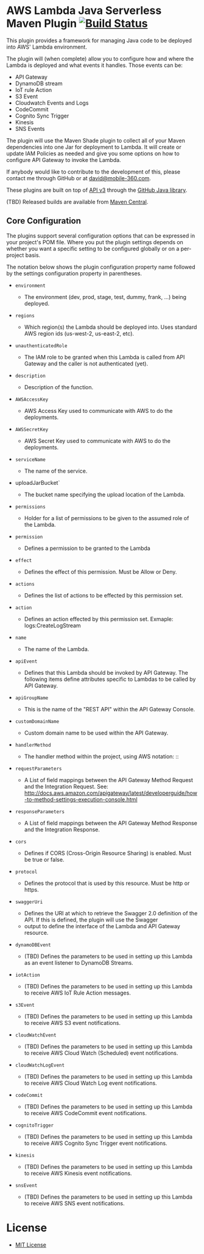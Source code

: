 # AWS Lambda Java Serverless Maven Plugin [![Build Status](https://travis-ci.org/github/maven-plugins.svg)](https://travis-ci.org/github/maven-plugins)

This plugin provides a framework for managing Java code to be deployed into AWS' Lambda environment.

The plugin will (when complete) allow you to configure how and where the Lambda is deployed and what events it handles.  Those events
can be:
* API Gateway
* DynamoDB stream
* IoT rule Action
* S3 Event
* Cloudwatch Events and Logs
* CodeCommit
* Cognito Sync Trigger
* Kinesis
* SNS Events

The plugin will use the Maven Shade plugin to collect all of your Maven dependencies into one Jar for deployment to Lambda.
It will create or update IAM Policies as needed and give you some options on how to configure API Gateway to invoke the Lambda.

If anybody would like to contribute to the development of this, please contact me through GitHub or at david@mobile-360.com.

These plugins are built on top of [API v3](http://developer.github.com/) through the
[GitHub Java library](https://github.com/eclipse/egit-github/tree/master/org.eclipse.egit.github.core).

(TBD) Released builds are available from [Maven Central](http://search.maven.org/#search%7Cga%7C1%7Ccom.mcdaniel.serverless).

## Core Configuration

The plugins support several configuration options that can be expressed
in your project's POM file. Where you put the
plugin settings depends on whether you want a specific setting to be configured
globally or on a per-project basis.

The notation below shows the plugin configuration property name followed
by the settings configuration property in parentheses.

 * `environment`
 	* The environment (dev, prod, stage, test, dummy, frank, ...) being deployed.
 * `regions`
 	* Which region(s) the Lambda should be deployed into.  Uses standard AWS region ids (us-west-2, us-east-2, etc).
 * `unauthenticatedRole`
 	* The IAM role to be granted when this Lambda is called from API Gateway and the caller is not authenticated (yet).
 * `description`
 	* Description of the function.
 * `AWSAccessKey`
 	* AWS Access Key used to communicate with AWS to do the deployments.
 * `AWSSecretKey`
 	* AWS Secret Key used to communicate with AWS to do the deployments.
 * `serviceName`
 	* The name of the service.
 * uploadJarBucket`
 	* The bucket name specifying the upload location of the Lambda.
 * `permissions`
 	* Holder for a list of permissions to be given to the assumed role of the Lambda.
 * `permission`
 	* Defines a permission to be granted to the Lambda
 * `effect`
 	* Defines the effect of this permission.  Must be Allow or Deny.
 * `actions`
 	* Defines the list of actions to be effected by this permission set.
 * `action`
 	* Defines an action effected by this permission set.  Exmaple: logs:CreateLogStream
* `name`
	* The name of the Lambda.
* `apiEvent`
	* Defines that this Lambda should be invoked by API Gateway.  The following items define attributes specific to Lambdas to be called by API Gateway.
* `apiGroupName`
	* This is the name of the "REST API" within the API Gateway Console.
 * `customDomainName`
 	* Custom domain name to be used within the API Gateway.
 * `handlerMethod`
 	* The handler method within the project, using AWS notation: <fully-qualified-package-name>::<name-of-java-method>
* `requestParameters`
	* A List of field mappings between the API Gateway Method Request and the Integration Request.  See: http://docs.aws.amazon.com/apigateway/latest/developerguide/how-to-method-settings-execution-console.html
* `responseParameters`
	* A List of field mappings between the API Gateway Method Response and the Integration Response.
* `cors`
	* Defines if CORS (Cross-Origin Resource Sharing) is enabled.  Must be true or false.
* `protocol`
	* Defines the protocol that is used by this resource.  Must be http or https.
* `swaggerUri`
	* Defines the URI at which to retrieve the Swagger 2.0 definition of the API.  If this is defined, the plugin will use the Swagger
	* output to define the interface of the Lambda and API Gateway resource.

* `dynamoDBEvent`
	* (TBD) Defines the parameters to be used in setting up this Lambda as an event listener to DynamoDB Streams.
* `iotAction`
	* (TBD) Defines the parameters to be used in setting up this Lambda to receive AWS IoT Rule Action messages.
* `s3Event`
	* (TBD) Defines the parameters to be used in setting up this Lambda to receive AWS S3 event notifications.
* `cloudWatchEvent`
	* (TBD) Defines the parameters to be used in setting up this Lambda to receive AWS Cloud Watch (Scheduled) event notifications.
* `cloudWatchLogEvent`
	* (TBD) Defines the parameters to be used in setting up this Lambda to receive AWS Cloud Watch Log event notifications.
* `codeCommit`
	* (TBD) Defines the parameters to be used in setting up this Lambda to receive AWS CodeCommit event notifications.
* `cognitoTrigger`
	* (TBD) Defines the parameters to be used in setting up this Lambda to receive AWS Cognito Sync Trigger event notifications.
* `kinesis`
	* (TBD) Defines the parameters to be used in setting up this Lambda to receive AWS Kinesis event notifications.
* `snsEvent`
	* (TBD) Defines the parameters to be used in setting up this Lambda to receive AWS SNS event notifications.

# License
* [MIT License](http://www.opensource.org/licenses/mit-license.php)
